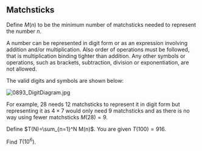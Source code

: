 ## Matchsticks

Define $M(n)$ to be the minimum number of matchsticks needed to represent the number $n$.

A number can be represented in digit form or as an expression involving addition and/or multiplication. Also order of operations must be followed, that is multiplication binding tighter than addition. Any other symbols or operations, such as brackets, subtraction, division or exponentiation, are not allowed.

The valid digits and symbols are shown below:

![0893_DigitDiagram.jpg](https://projecteuler.net/resources/images/0893_DigitDiagram.jpg?1714876316)

For example, $28$ needs $12$ matchsticks to represent it in digit form but representing it as $4×7$ would only need $9$ matchsticks and as there is no way using fewer matchsticks $M(28)=9$.

Define $T(N)=\sum_{n=1}^N M(n)$. You are given $T(100)=916$.

Find $T(10^6)$.
